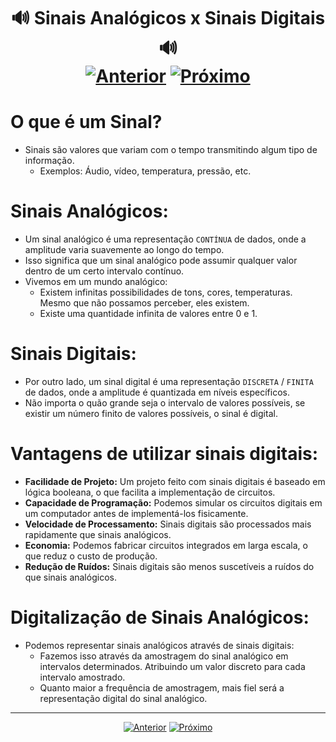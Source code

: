 <h1 align="center"> 🔊 Sinais Analógicos x Sinais Digitais 🔊 <br>
  <a href="../"><img src="https://img.shields.io/badge/Anterior-Home-215a36" alt="Anterior"></a>
  <a href="../[  2 ] Sistemas de Numeração/"><img src="https://img.shields.io/badge/Próximo-Sistemas_de_Numeração-215a36" alt="Próximo"></a>
</h1>

# O que é um Sinal?
- Sinais são valores que variam com o tempo transmitindo algum tipo de informação.
  - Exemplos: Áudio, vídeo, temperatura, pressão, etc.

# Sinais Analógicos:
- Um sinal analógico é uma representação `CONTÍNUA` de dados, onde a amplitude varia suavemente ao longo do tempo.
- Isso significa que um sinal analógico pode assumir qualquer valor dentro de um certo intervalo contínuo.
- Vivemos em um mundo analógico:
  - Existem infinitas possibilidades de tons, cores, temperaturas. Mesmo que não possamos perceber, eles existem.
  - Existe uma quantidade infinita de valores entre 0 e 1.

# Sinais Digitais:
- Por outro lado, um sinal digital é uma representação `DISCRETA` / `FINITA` de dados, onde a amplitude é quantizada em níveis específicos.
- Não importa o quão grande seja o intervalo de valores possíveis, se existir um número finito de valores possíveis, o sinal é digital.

# Vantagens de utilizar sinais digitais:
- **Facilidade de Projeto:** Um projeto feito com sinais digitais é baseado em lógica booleana, o que facilita a implementação de circuitos.
- **Capacidade de Programação:** Podemos simular os circuitos digitais em um computador antes de implementá-los fisicamente.
- **Velocidade de Processamento:** Sinais digitais são processados mais rapidamente que sinais analógicos.
- **Economia:** Podemos fabricar circuitos integrados em larga escala, o que reduz o custo de produção.
- **Redução de Ruídos:** Sinais digitais são menos suscetíveis a ruídos do que sinais analógicos.

# Digitalização de Sinais Analógicos:
- Podemos representar sinais analógicos através de sinais digitais:
  - Fazemos isso através da amostragem do sinal analógico em intervalos determinados. Atribuindo um valor discreto para cada intervalo amostrado.
  - Quanto maior a frequência de amostragem, mais fiel será a representação digital do sinal analógico. 

---

<p align="center">
  <a href="../"><img src="https://img.shields.io/badge/Anterior-Home-215a36" alt="Anterior"></a>
  <a href="../[  2 ] Sistemas de Numeração/"><img src="https://img.shields.io/badge/Próximo-Sistemas_de_Numeração-215a36" alt="Próximo"></a> 
</p>

